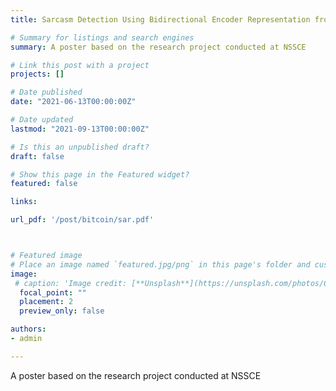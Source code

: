 ```yaml
---
title: Sarcasm Detection Using Bidirectional Encoder Representation from Transformers and Graph Convolutional Network.

# Summary for listings and search engines
summary: A poster based on the research project conducted at NSSCE

# Link this post with a project
projects: []

# Date published
date: "2021-06-13T00:00:00Z"

# Date updated
lastmod: "2021-09-13T00:00:00Z"

# Is this an unpublished draft?
draft: false

# Show this page in the Featured widget?
featured: false

links:

url_pdf: '/post/bitcoin/sar.pdf'



# Featured image
# Place an image named `featured.jpg/png` in this page's folder and customize its options here.
image:
 # caption: 'Image credit: [**Unsplash**](https://unsplash.com/photos/CpkOjOcXdUY)'
  focal_point: ""
  placement: 2
  preview_only: false

authors:
- admin

---
```

A poster based on the research project conducted at NSSCE



